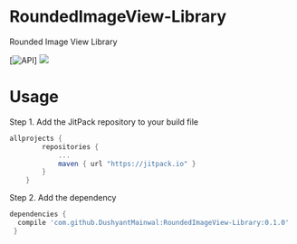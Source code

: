# RoundedImageView-Library
Rounded Image View Library

[![API](https://img.shields.io/badge/API-9%2B-blue.svg?style=flat)]  [![](https://jitpack.io/#DushyantMainwal/RoundedImageView-Library/0.1.0.svg)](https://jitpack.io/#DushyantMainwal/RoundedImageView-Library)


# Usage
Step 1. Add the JitPack repository to your build file
```groovy
allprojects {
        repositories {
            ...
            maven { url "https://jitpack.io" }
        }
    }
```
Step 2. Add the dependency
```groovy
dependencies {
  compile 'com.github.DushyantMainwal:RoundedImageView-Library:0.1.0'
 }
 ```
